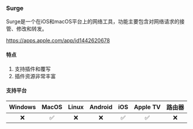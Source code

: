 ### Surge

Surge是一个在iOS和macOS平台上的网络工具，功能主要包含对网络请求的接管、修改和转发。

<c-embed>https://apps.apple.com/app/id1442620678</c-embed>

#### 特点

1. 支持插件和覆写
2. 插件资源非常丰富

#### 支持平台

| Windows | MacOS | Linux | Android | iOS | Apple TV | 路由器 |
| :---: | :---: | :---: | :---: | :---: | :---: | :---: |
| :x: | :white_check_mark: | :x: | :x: | :white_check_mark: | :white_check_mark: | :x: |
